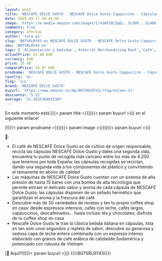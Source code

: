 ```yaml
---
layout: post
title: 'NESCAFÉ DOLCE GUSTO - NESCAFÉ Dolce Gusto Cappuccino - Cápsulas de Café  90 Cápsulas  3 x 30  - 45 taza de café - Clásico Italiano - Originales para cafeteras Dolce Gusto'
date: 2025-09-17 10:41:45
image: 'https://m.media-amazon.com/images/I/41WYS8CZqEL._SL500_._SL400_.jpg'
comments: true
category: ofertas
author: 'tole.es'
slug: 'B07SRLRY43-es NESCAFÉ DOLCE GUSTO - NESCAFÉ Dolce Gusto Cappuccino -...'
sku: 'B07SRLRY43-es'
tags: [ 'Alimentación y bebidas','Arborist Merchandising Root','Café','Café para Dolce Gusto','Café para máquinas Dolce Gusto','Café, té y bebidas','Cápsulas de café','Novedades en Alimentación y bebidas','Ofertas Nestle Despensa','Self Service','Semana de Nestlé Dolce Gusto','Special Features Stores','dd53b5bc-bcd1-4c9b-ab43-793ed912ccdd_0','dd53b5bc-bcd1-4c9b-ab43-793ed912ccdd_2401','dd53b5bc-bcd1-4c9b-ab43-793ed912ccdd_2601','dd53b5bc-bcd1-4c9b-ab43-793ed912ccdd_4501','dd53b5bc-bcd1-4c9b-ab43-793ed912ccdd_7001','dd53b5bc-bcd1-4c9b-ab43-793ed912ccdd_7301','dd53b5bc-bcd1-4c9b-ab43-793ed912ccdd_901','dolce','gusto','nescafé dolce gusto','🇪🇸', ]
actualPrice: 25.48 EUR
currency: EUR
price: 25.48
comparePrice: 26.97 EUR
prodname: 'NESCAFÉ DOLCE GUSTO - NESCAFÉ Dolce Gusto Cappuccino - Cápsulas de Café  90 Cápsulas  3 x 30  - 45 taza de café - Clásico Italiano - Originales para cafeteras Dolce Gusto'
country: 'es'
flag: '🇪🇸'
brand: 'NESCAFÉ DOLCE GUSTO'
buyurl: 'https://www.amazon.es/dp/B07SRLRY43/?tag=tolees-21'
descuento: '5.52'
average: '22.3615384615385'
---
```


En este momento está [{{< param title >}}]({{< param buyurl >}}) en el siguiente enlace!

[![{{< param prodname >}}]({{< param image >}})]({{< param buyurl >}})

🔎:

- El café de NESCAFÉ Dolce Gusto es de cultivo de origen responsable; recicla las cápsulas NESCAFÉ Dolce Gusto y dales una segunda vida, encuentra tu punto de recogida más cercano entre los más de 4.200 que tenemos por toda España; las cápsulas recogidas se reciclan, dando una segunda vida a los componentes de plástico y convirtiendo el remanente en abono de calidad
- Las máquinas de NESCAFÉ Dolce Gusto cuentan con un sistema de alta presión de hasta 15 bares con una bomba de alta tecnología que permite extraer el delicado sabor y aroma de cada cápsula de NESCAFÉ Dolce Gusto; las cápsulas disponen de un sellado hermético que garantizan el aroma y la frescura del café
- Descubre más de 30 variedades de recetas y ten tu propio coffee shop en casa: desde espressos intensos, cafés con leche, cafés largos, cappuccinos, descafeinados... hasta incluso tés y chocolates; disfruta de tu coffee shop en casa
- Nescafé Dolce Gusto te trae la clásica bebida italiana en cápsulas, lista en tan solo unos segundos y repleta de sabor; descubre su generosa y sedosa capa de leche entera combinada con un espresso intenso elaborado con granos de café arábica de calidadde Sudamérica y potenciado con robusta de Vietnam

[🛒 Aquí!!!]({{< param buyurl >}})
{{<world>}}B07SRLRY43{{</world>}}
